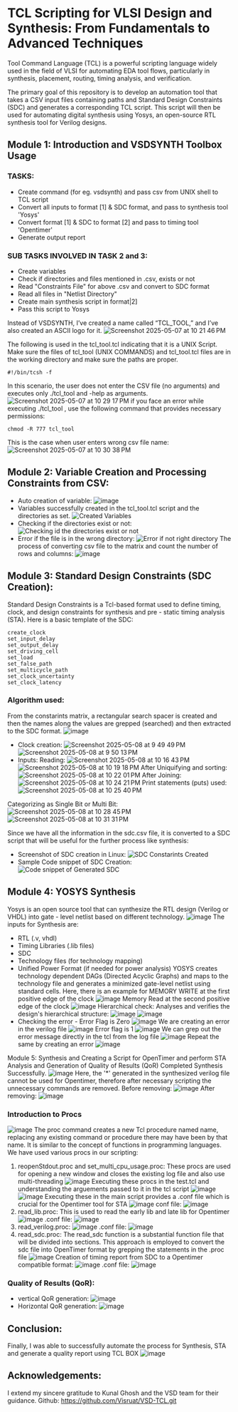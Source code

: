 # TCL Scripting for VLSI Design and Synthesis: From Fundamentals to Advanced Techniques
Tool Command Language (TCL) is a powerful scripting language widely used in the field of VLSI for automating EDA tool flows, particularly in synthesis, placement, routing, timing analysis, and verification. 

The primary goal of this repository  is to develop an automation tool that takes a CSV input files containing paths and Standard Design Constraints (SDC) and generates a corresponding TCL script. This script will then be used for automating digital synthesis using Yosys, an open-source RTL synthesis tool for Verilog designs.

## Module 1: Introduction and VSDSYNTH Toolbox Usage
### TASKS:
- Create command (for eg. vsdsynth) and pass csv from UNIX shell to TCL script
- Convert all inputs to format [1] & SDC format, and pass to synthesis tool 'Yosys'
- Convert format [1] & SDC to format [2] and pass to timing tool 'Opentimer'
- Generate output report
### SUB TASKS INVOLVED IN TASK 2 and 3: 
- Create variables
- Check if directories and files mentioned in .csv, exists or not
- Read "Constraints File" for above .csv and convert to SDC format
- Read all files in "Netlist Directory"
- Create main synthesis script in format|2]
- Pass this script to Yosys 

Instead of VSDSYNTH, I’ve created a name called “TCL_TOOL,” and I’ve also created an ASCII logo for it.
![Screenshot 2025-05-07 at 10 21 46 PM](https://github.com/user-attachments/assets/d9b67388-e6c5-4bf7-8fb1-5c58fe04f88a)

The following is used in the tcl_tool.tcl indicating that it is a UNIX Script. Make sure the files of tcl_tool (UNIX COMMANDS) and tcl_tool.tcl files are in the working directory and make sure the paths are proper. 


```
#!/bin/tcsh -f
```
In this scenario, the user does not enter the CSV file (no arguments) and executes only ./tcl_tool and -help as arguments.
![Screenshot 2025-05-07 at 10 29 17 PM](https://github.com/user-attachments/assets/a6ef4bb1-6c53-40df-8d7b-9b0ca174c72b)
if you face an error while executing ./tcl_tool , use the following command that provides necessary permissions:
```
chmod -R 777 tcl_tool
```
This is the case when user enters wrong csv file name:
![Screenshot 2025-05-07 at 10 30 38 PM](https://github.com/user-attachments/assets/1acd147c-d104-4180-8bc6-e5abd9e2a4e3)

## Module 2: Variable Creation and Processing Constraints from CSV: 

- Auto creation of variable: 
![image](https://github.com/user-attachments/assets/f5123ed4-78ad-437b-9f89-4694a68e6740)
- Variables successfully created in the tcl_tool.tcl script and the directories as set. 
![Created Variables](https://github.com/user-attachments/assets/631502ca-3844-4b0c-be64-6b73072c3a04)
- Checking if the directories exist or not:
![Checking id the directories exist or not](https://github.com/user-attachments/assets/6558eca3-d810-47fd-94f2-7be18f7acbac)
- Error if the file is in the wrong directory:
![Error if not right directory](https://github.com/user-attachments/assets/065733c9-6906-402a-895f-28c4cd77e858)
The process of converting csv file to the matrix and count the number of rows and columns:
![image](https://github.com/user-attachments/assets/73664e17-a80d-412c-a4fe-b09bb6ffa968)

## Module 3: Standard Design Constraints (SDC Creation):
Standard Design Constraints is a Tcl-based format used to define timing, clock, and design constraints for synthesis and  pre - static timing analysis (STA).
Here is a basic template of the SDC:
```
create_clock
set_input_delay
set_output_delay
set_driving_cell
set_load
set_false_path
set_multicycle_path
set_clock_uncertainty
set_clock_latency
```
### Algorithm used: 
From the constarints matrix, a rectangular search spacer is created and then the names along the values are grepped (searched) and then extracted to the SDC format. 
![image](https://github.com/user-attachments/assets/1b060b3d-13de-4ac0-adac-dbb0f3b24432)

- Clock creation: 
![Screenshot 2025-05-08 at 9 49 49 PM](https://github.com/user-attachments/assets/46f2c29b-f50d-4bde-9fb4-a35c32b1c35f)
![Screenshot 2025-05-08 at 9 50 13 PM](https://github.com/user-attachments/assets/37b8d792-7c17-4b8f-a28f-8621f70a41c9)
- Inputs: 
 Reading:
![Screenshot 2025-05-08 at 10 16 43 PM](https://github.com/user-attachments/assets/c75e983c-fde0-4efd-9472-8beee4fd6189)
![Screenshot 2025-05-08 at 10 19 18 PM](https://github.com/user-attachments/assets/255c5844-1eee-4cc8-8909-5c6e26f68a47)
After Uniquifying and sorting:
![Screenshot 2025-05-08 at 10 22 01 PM](https://github.com/user-attachments/assets/bed7e8ac-beaf-487d-af78-79f3e840d21e)
After Joining:
![Screenshot 2025-05-08 at 10 24 21 PM](https://github.com/user-attachments/assets/f3fff352-03d8-42bc-a882-e28e4f3905bc)
Print statements (puts) used:
![Screenshot 2025-05-08 at 10 25 40 PM](https://github.com/user-attachments/assets/6f21cd99-699d-4047-ba62-81534bb9fe62)

Categorizing as Single Bit or Multi Bit: 
![Screenshot 2025-05-08 at 10 28 45 PM](https://github.com/user-attachments/assets/55b20e1f-c38c-4025-a409-9c565b52db4d)
![Screenshot 2025-05-08 at 10 31 31 PM](https://github.com/user-attachments/assets/2dc56add-f11b-4051-9019-095ff52fb261)

Since we have all the information in the sdc.csv file, it is converted to a SDC script that will be useful for the further process like synthesis:
- Screenshot of SDC creation in Linux:
![SDC Constarints Created](https://github.com/user-attachments/assets/6f4c5b00-0318-40cb-8d83-b569cb500f0b)
- Sample Code snippet of SDC Creation:
![Code snippet of Generated SDC](https://github.com/user-attachments/assets/8058baf0-99ca-4003-b529-d85401b61c85)
## Module 4: YOSYS Synthesis
Yosys is an open source tool that can synthesize the RTL design (Verilog or VHDL) into gate - level netlist based on different technology.
![image](https://github.com/user-attachments/assets/7c2e5aa7-38a1-4311-9b01-a53cf93cb620)
The inputs for Synthesis are: 
- RTL (.v, vhdl)
- Timing Libraries (.lib files)
- SDC
- Technology files (for technology mapping)
- Unified Power Format (if needed for power analysis)
YOSYS creates technology dependent DAGs (Directed Acyclic Graphs) and maps to the technology file and generates a minimized gate-level netlist using standard cells.
Here, there is an example for MEMORY WRITE at the first positive edge of the clock
![image](https://github.com/user-attachments/assets/f732b951-e382-4634-bf1e-a77243a99c98)
Memory Read at the second positive edge of the clock
![image](https://github.com/user-attachments/assets/a2adfba7-ad73-4753-b331-0f7d517e9e3a)
Hierarchical check: Analyses and verifies the design's hierarchical structure:
![image](https://github.com/user-attachments/assets/63833b7f-ee0c-42d9-95ae-ac0527706226)
![image](https://github.com/user-attachments/assets/4a59f19b-a6ab-4eb1-a17c-12ae13b99752)
- Checking the error - Error Flag is Zero
![image](https://github.com/user-attachments/assets/1ebac623-2ccd-49ff-bb10-10278bf0d16b)
We are creating an error in the verilog file
![image](https://github.com/user-attachments/assets/c9620264-aa03-4022-a66b-bebf3d3c0953)
Error flag is 1
![image](https://github.com/user-attachments/assets/6906314e-1656-419a-9cfd-39eff35a7bc7)
We can grep out the error message directly in the tcl from the log file
![image](https://github.com/user-attachments/assets/753bb1f2-7dbe-4dcd-b08a-0d8a9165e7b9)
Repeat the same by creating an error
![image](https://github.com/user-attachments/assets/30023dc5-fc9a-43d0-84a0-f754623965fc)

Module 5: Synthesis and Creating a Script for OpenTimer and perform STA Analysis and Generation of Quality of Results (QoR)
Completed Synthesis Successfully.
![image](https://github.com/user-attachments/assets/ab4aeb90-909d-4e54-96f3-baa279850ed7)
Here, the '*' generated in the synthesized verilog file cannot be used for Opentimer, therefore after necessary scripting the unnecessary commands are removed. 
Before removing:
![image](https://github.com/user-attachments/assets/b8eb6b87-812e-416f-b2c8-e4cb7c9fb1cf)
After removing:
![image](https://github.com/user-attachments/assets/38806fc5-9342-4e25-9d9f-d98688adc1e4)
### Introduction to Procs
![image](https://github.com/user-attachments/assets/dcf5a7fd-9f64-477b-9fa5-8d7d3e5415de)
The proc command creates a new Tcl procedure named name, replacing any existing command or procedure there may have been by that name. It is similar to the concept of functions in programming languages. 
We have used various procs in our scripting: 
1. reopenStdout.proc and set_multi_cpu_usage.proc:
These procs are used for opening a new window and closes the existing log file and also use multi-threading
  ![image](https://github.com/user-attachments/assets/6312abf1-746b-484c-bf1c-a320af9bd91d)
Executing these procs in the test.tcl and understanding the arguements passed to it in the tcl script
![image](https://github.com/user-attachments/assets/d6a4b373-b21e-40ff-8303-609749c11344)
![image](https://github.com/user-attachments/assets/e56c6b51-df34-45f7-a611-1a12a6bf908d)
Executing these in the main script provides a .conf file which is crucial for the Opentimer tool for STA
![image](https://github.com/user-attachments/assets/53ab8c84-54cb-4800-9cd3-b0c340c3fea5)
conf file:
![image](https://github.com/user-attachments/assets/65eefda9-a6b9-4a24-8333-22a058b7f8c7)
2. read_lib.proc:
This is used to read the early lib and late lib for Opentimer
![image](https://github.com/user-attachments/assets/032cb452-dee7-47c5-a49c-d8d4bf6d8b5c)
.conf file:
![image](https://github.com/user-attachments/assets/0084c3a4-11b2-428b-bbf8-8dcbacf6edea)
3.  read_verilog.proc:
![image](https://github.com/user-attachments/assets/826bf57c-30fd-4c0c-b155-ae47cb581d48)
.conf file:
![image](https://github.com/user-attachments/assets/a83c36c6-2a28-49b7-a93e-a6dafb9b85a2)
4. read_sdc.proc:
 The read_sdc function is a substantial function file that will be divided into sections. This approach is employed to convert the sdc file into OpenTimer format by grepping the statements in the .proc file ![image](https://github.com/user-attachments/assets/c44afef7-12dc-499c-b26c-d20565e9341d)
Creation of timing report from SDC to a Opentimer compatible format:
![image](https://github.com/user-attachments/assets/1e72f032-cdab-4c6c-8c94-098f4a829ba1)
.conf file:
![image](https://github.com/user-attachments/assets/49917845-cc4b-4a52-a108-912cd6b7f7bc)
### Quality of Results (QoR):
- vertical QoR generation:
  ![image](https://github.com/user-attachments/assets/768515ec-75fd-4577-b745-aeb586dfc10d)
- Horizontal QoR generation:
  ![image](https://github.com/user-attachments/assets/4d1b23b3-d127-4c48-93cb-ba5ba9cad91e)

## Conclusion:
Finally, I was able to successfully automate the process for Synthesis, STA and generate a quality report using TCL BOX
![image](https://github.com/user-attachments/assets/79eb8686-0f59-4c26-a6e9-97089a1d8ff2)

## Acknowledgements: 
I extend my sincere gratitude to Kunal Ghosh and the VSD team for their guidance.
Github: 
https://github.com/Visruat/VSD-TCL.git





